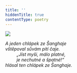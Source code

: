 ```yaml
---
title: ''
hiddenTitle: true
contentType: poetry
---
```


<section>

![](../Images/094.jpg)

_A jeden chlápek ze Šanghaje  
vštěpoval sůvám pití čaje.  
         „Jíst myši, málo platné,  
         je nechutné a špatné!“  
hlásal ten chlápek ze Šanghaje._

</section>
